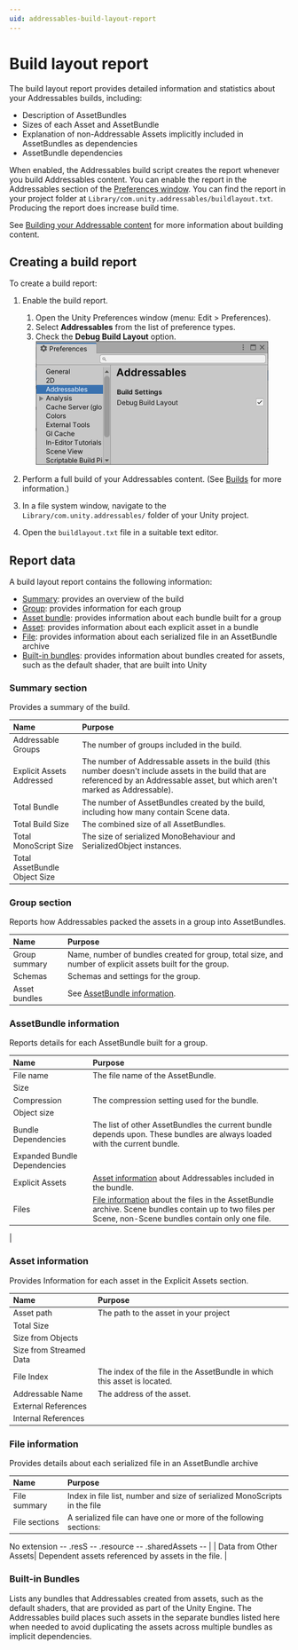 ```yaml
---
uid: addressables-build-layout-report
---
```


# Build layout report

The build layout report provides detailed information and statistics about your Addressables builds, including:

* Description of AssetBundles
* Sizes of each Asset and AssetBundle
* Explanation of non-Addressable Assets implicitly included in AssetBundles as dependencies
* AssetBundle dependencies

 When enabled, the Addressables build script creates the report whenever you build Addressables content. You can enable the report in the Addressables section of the [Preferences window]. You can find the report in your project folder at `Library/com.unity.addressables/buildlayout.txt`. Producing the report does increase build time.

See [Building your Addressable content] for more information about building content.

## Creating a build report

To create a build report:

1. Enable the build report.
    1. Open the Unity Preferences window (menu: Edit > Preferences).
    2. Select __Addressables__ from the list of preference types.
    3. Check the __Debug Build Layout__ option.
       ![](images/addr_diagnostics_0.png)

2. Perform a full build of your Addressables content. (See [Builds] for more information.)
3. In a file system window, navigate to the `Library/com.unity.addressables/` folder of your Unity project.
4. Open the `buildlayout.txt` file in a suitable text editor.

## Report data

A build layout report contains the following information:

* [Summary]: provides an overview of the build
* [Group]: provides information for each group
* [Asset bundle]: provides information about each bundle built for a group
* [Asset]: provides information about each explicit asset in a bundle
* [File]: provides information about each serialized file in an AssetBundle archive
* [Built-in bundles]: provides information about bundles created for assets, such as the default shader, that are built into Unity

### Summary section

Provides a summary of the build.

| Name| Purpose |
|:---|:---| 
| Addressable Groups| The number of groups included in the build. |
| Explicit Assets Addressed| The number of Addressable assets in the build (this number doesn't include assets in the build that are referenced by an Addressable asset, but which aren't marked as Addressable). |
| Total Bundle| The number of AssetBundles created by the build, including how many contain Scene data. |
| Total Build Size| The combined size of all AssetBundles. |
| Total MonoScript Size| The size of serialized MonoBehaviour and SerializedObject instances. |
| Total AssetBundle Object Size|  |



### Group section

Reports how Addressables packed the assets in a group into AssetBundles.

| Name| Purpose |
|:---|:---| 
| Group summary| Name, number of bundles created for group, total size, and number of explicit assets built for the group. |
| Schemas| Schemas and settings for the group. |
| Asset bundles| See [AssetBundle information]. |



### AssetBundle information

Reports details for each AssetBundle built for a group.

| Name| Purpose |
|:---|:---| 
| File name| The file name of the AssetBundle. |
| Size|  |
| Compression| The compression setting used for the bundle. |
| Object size|  |
| Bundle Dependencies| The list of other AssetBundles the current bundle depends upon. These bundles are always loaded with the current bundle. |
| Expanded Bundle Dependencies|  |
| Explicit Assets| [Asset information] about Addressables included in the bundle. |
| Files| [File information] about the files in the AssetBundle archive. Scene bundles contain up to two files per Scene, non-Scene bundles contain only one file.
 |



### Asset information

Provides Information for each asset in the Explicit Assets section.

| Name| Purpose |
|:---|:---| 
| Asset path| The path to the asset in your project |
| Total Size|  |
| Size from Objects|  |
| Size from Streamed Data|  |
| File Index| The index of the file in the AssetBundle in which this asset is located. |
| Addressable Name| The address of the asset. |
| External References|  |
| Internal References|  |



### File information

Provides details about each serialized file in an AssetBundle archive

| Name| Purpose |
|:---|:---| 
| File summary| Index in file list, number and size of serialized MonoScripts in the file |
| File sections| A serialized file can have one or more of the following sections:
No extension --
.resS --
.resource --
.sharedAssets -- |
| Data from Other Assets| Dependent assets referenced by assets in the file. |



### Built-in Bundles

Lists any bundles that Addressables created from assets, such as the default shaders, that are provided as part of the Unity Engine. The Addressables build places such assets in the separate bundles listed here when needed to avoid duplicating the assets across multiple bundles as implicit dependencies.


[Asset bundle]: #assetbundle-information
[Asset information]: #asset-information
[Asset]: #asset-information
[AssetBundle information]: #assetbundle-information
[Build layout report]: #build-layout-report
[Build profile log]: #build-profiling
[Building your Addressable content]: xref:addressables-building-content
[Builds]: xref:addressables-builds
[Built-in bundles]: #built-in-bundles
[chrome://tracing]: chrome://tracing
[Chromium]: https://www.chromium.org/Home
[File]: #file-information
[File information]: #file-information
[Group]: #group-section
[Preferences window]: https://docs.unity3d.com/Manual/Preferences.html
[Summary]: #summary-section
[Trace Event Profiling Tool]: https://www.chromium.org/developers/how-tos/trace-event-profiling-tool
[Unity Scriptable Build Pipeline]: https://docs.unity3d.com/Packages/com.unity.scriptablebuildpipeline@latest